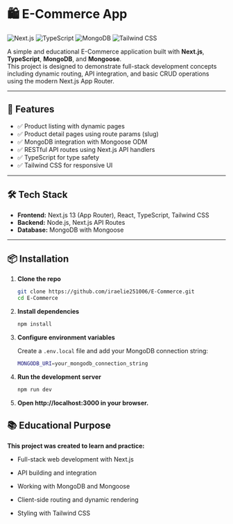 # 🛍️ E-Commerce App

![Next.js](https://img.shields.io/badge/Next.js-blue?logo=next.js)
![TypeScript](https://img.shields.io/badge/TypeScript-Strict-blue?logo=typescript)
![MongoDB](https://img.shields.io/badge/MongoDB-Database-green?logo=mongodb)
![Tailwind CSS](https://img.shields.io/badge/TailwindCSS-Utility--First-38bdf8?logo=tailwind-css)

A simple and educational E-Commerce application built with **Next.js**, **TypeScript**, **MongoDB**, and **Mongoose**.  
This project is designed to demonstrate full-stack development concepts including dynamic routing, API integration, and basic CRUD operations using the modern Next.js App Router.

---

## 🚀 Features

- ✅ Product listing with dynamic pages
- ✅ Product detail pages using route params (slug)
- ✅ MongoDB integration with Mongoose ODM
- ✅ RESTful API routes using Next.js API handlers
- ✅ TypeScript for type safety
- ✅ Tailwind CSS for responsive UI

---

## 🛠️ Tech Stack

- **Frontend:** Next.js 13 (App Router), React, TypeScript, Tailwind CSS
- **Backend:** Node.js, Next.js API Routes
- **Database:** MongoDB with Mongoose

---

## 📦 Installation

1. **Clone the repo**
   ```bash
   git clone https://github.com/iraelie251006/E-Commerce.git
   cd E-Commerce

2. **Install dependencies**
   ```bash
   npm install 

3. **Configure environment variables**

   Create a `.env.local` file and add your MongoDB connection string:
   ```bash
   MONGODB_URI=your_mongodb_connection_string

4. **Run the development server**

   ```bash
   npm run dev
   
5. **Open http://localhost:3000 in your browser.**
## 📚 Educational Purpose
**This project was created to learn and practice:**

- Full-stack web development with Next.js

- API building and integration

- Working with MongoDB and Mongoose

- Client-side routing and dynamic rendering

- Styling with Tailwind CSS
